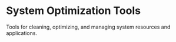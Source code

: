 # System Optimization Tools

Tools for cleaning, optimizing, and managing system resources and applications.
